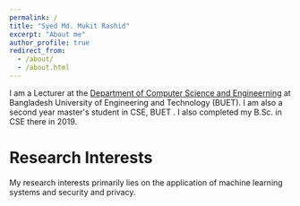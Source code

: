 ```yaml
---
permalink: /
title: "Syed Md. Mukit Rashid"
excerpt: "About me"
author_profile: true
redirect_from: 
  - /about/
  - /about.html
---
```


I am a Lecturer at the [Department of Computer Science and Engineerning](https://cse.buet.ac.bd/) at Bangladesh University of Engineering and Technology (BUET). I am also a second year master's student in CSE, BUET . I also completed my B.Sc. in CSE there in 2019.

Research Interests
======

My research interests primarily lies on the application of machine learning systems and security and privacy.  